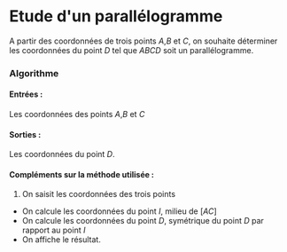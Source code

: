 # Etude d'un parallélogramme
A partir des coordonnées de trois points $A$,$B$ et $C$, on souhaite déterminer les coordonnées du point $D$ tel que $ABCD$ soit un parallélogramme.

### Algorithme
#### Entrées :
Les coordonnées des points $A$,$B$ et $C$
#### Sorties :
Les coordonnées du point $D$.

#### Compléments sur la méthode utilisée :
  1. On saisit les coordonnées des trois points
  - On calcule les coordonnées du point $I$, milieu de $[AC]$
  - On calcule les coordonnées du point $D$, symétrique du point $D$ par rapport au point $I$
  - On affiche le résultat.

